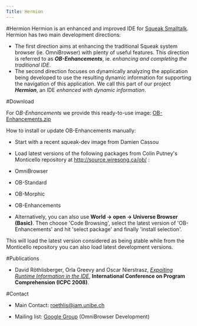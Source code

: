 ```yaml
---
Title: Hermion
---
```

#Hermion
Hermion is an enhanced and improved IDE for  [Squeak Smalltalk](http://www.squeak.org). 
Hermion has two main development directions:

-  The first direction aims at enhancing the traditional Squeak system browser (ie. OmniBrowser) with plenty of useful features. This direction is referred to as ***OB-Enhancements***, ie. *enhancing and completing the traditional IDE*.
-  The second direction focuses on dynamically analyzing the application being developed to use the resulting dynamic information for supporting the navigation of this application. We call this part of our project ***Hermion***, an IDE *enhanced with dynamic information*.

#Download 

For O*B-Enhancements* we provide this ready-to-use image: [OB-Enhancements.zip](/download/hermion/staticOB-dev.zip) 

How to install or update OB-Enhancements manually: 

- Start with a recent  squeak-dev image from Damien Cassou
- Load latest versions of the following packages from Colin Putney's Monticello repository at http://source.wiresong.ca/ob/ :


-  OmniBrowser
-  OB-Standard
-  OB-Morphic
-  OB-Enhancements
-  Alternatively, you can also use **World -> open -> Universe Browser (Basic)**. Then choose 'Code Browsing', select the latest version of 'OB-Enhancements' and hit 'select package' and finally 'install selection'.

This will load the latest version considered as being stable while from the Monticello repository you can also load latest development versions.

#Publications 

-  David Röthlisberger, Orla Greevy and Oscar Nierstrasz, *[Expoiting Runtime Information in the IDE](http://www.jot.fm/issues/issue_2007_10/paper14.pdf)*, **International Conference on Program Comprehension (ICPC 2008)**.

#Contact 

- Main Contact: <a href="mailto:roethlis@iam.unibe.ch">roethlis@iam.unibe.ch</a>

- Mailing list:  [Google Group](http://groups.google.com/group/omnibrowser-dev?hl=en) (OmniBrowser Development)
